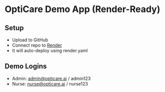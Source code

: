 # OptiCare Demo App (Render-Ready)

## Setup
- Upload to GitHub
- Connect repo to [Render](https://render.com)
- It will auto-deploy using render.yaml

## Demo Logins
- Admin: admin@opticare.ai / admin123
- Nurse: nurse@opticare.ai / nurse123